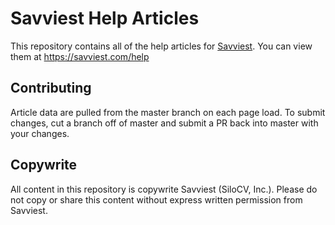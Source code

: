 # Savviest Help Articles

This repository contains all of the help articles for [Savviest](https://savviest.com). You can view them at https://savviest.com/help

## Contributing
Article data are pulled from the master branch on each page load. To submit changes, cut a branch off of master and submit a PR back into master with your changes.

## Copywrite
All content in this repository is copywrite Savviest (SiloCV, Inc.). Please do not copy or share this content without express written permission from Savviest.

